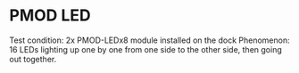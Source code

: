 # PMOD LED
Test condition: 2x PMOD-LEDx8 module installed on the dock
Phenomenon: 16 LEDs lighting up one by one from one side to the other side, then going out together.
